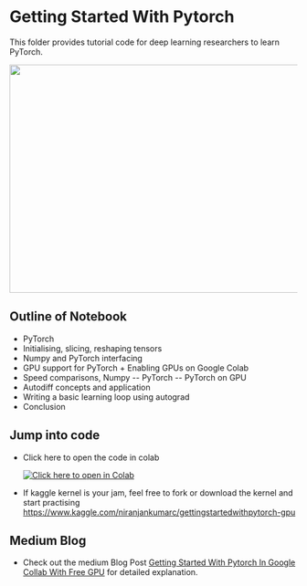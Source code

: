# Getting Started With Pytorch
This folder provides tutorial code for deep learning researchers to learn PyTorch.

<img src="https://code.fb.com/wp-content/uploads/2018/09/PyTorch_Blog-Post_Hero.png" width="800" height="400">

## Outline of Notebook
* PyTorch
* Initialising, slicing, reshaping tensors
* Numpy and PyTorch interfacing
* GPU support for PyTorch + Enabling GPUs on Google Colab
* Speed comparisons, Numpy -- PyTorch -- PyTorch on GPU
* Autodiff concepts and application
* Writing a basic learning loop using autograd
* Conclusion

## Jump into code
- Click here to open the code in colab

   [![Click here to open in Colab](https://colab.research.google.com/assets/colab-badge.svg)](https://colab.research.google.com/github/Niranjankumar-c/DeepLearning-PadhAI/blob/master/DeepLearning_Materials/2_GettingStarted_With_Pytorch/PytorchIntro.ipynb)

- If kaggle kernel is your jam, feel free to fork or download the kernel and start practising
https://www.kaggle.com/niranjankumarc/gettingstartedwithpytorch-gpu

## Medium Blog 
* Check out the medium Blog Post [Getting Started With Pytorch In Google Collab With Free GPU](https://hackernoon.com/getting-started-with-pytorch-in-google-collab-with-free-gpu-61a5c70b86a) for detailed explanation.
